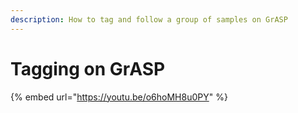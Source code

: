 ```yaml
---
description: How to tag and follow a group of samples on GrASP
---
```


# Tagging on GrASP

{% embed url="https://youtu.be/o6hoMH8u0PY" %}
